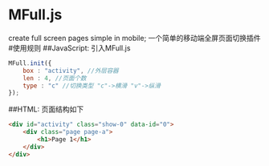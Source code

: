 # MFull.js
create full screen pages simple in mobile; 
一个简单的移动端全屏页面切换插件
#使用规则
##JavaScript:
引入MFull.js
```javascript
MFull.init({
	box : "activity", //外层容器
	len : 4, //页面个数
	type : "c" //切换类型 "c"->横滑 "v"->纵滑
});
```
##HTML:
页面结构如下
```html
<div id="activity" class="show-0" data-id="0">
	<div class="page page-a">
		<h1>Page 1</h1>
	</div>
</div>
```

